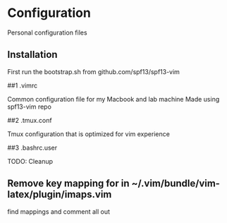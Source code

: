 # Configuration

Personal configuration files

## Installation
First run the bootstrap.sh from github.com/spf13/spf13-vim

##1 .vimrc

Common configuration file for my Macbook and lab machine
Made using spf13-vim repo


##2 .tmux.conf

Tmux configuration that is optimized for vim experience

##3 .bashrc.user

TODO: Cleanup


## Remove key mapping for <C-J> in ~/.vim/bundle/vim-latex/plugin/imaps.vim

find <C-J> mappings and comment all out
